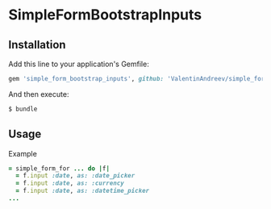 # SimpleFormBootstrapInputs

## Installation
Add this line to your application's Gemfile:

```ruby
gem 'simple_form_bootstrap_inputs', github: 'ValentinAndreev/simple_form_bootstrap_inputs'
```

And then execute:
```bash
$ bundle
```

## Usage
Example
```ruby
= simple_form_for ... do |f|
  = f.input :date, as: :date_picker
  = f.input :date, as: :currency
  = f.input :date, as: :datetime_picker
...
```
